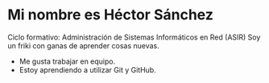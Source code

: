 # Mi nombre es Héctor Sánchez
Ciclo formativo: Administración de Sistemas Informáticos en Red (ASIR)
Soy un friki con ganas de aprender cosas nuevas.
- Me gusta trabajar en equipo.
- Estoy aprendiendo a utilizar Git y GitHub.
